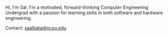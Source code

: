 Hi, I'm Sal. I'm a motivated, forward-thinking Computer Engineering Undergrad with a passion for learning skills in both software and hardware engineering. 

Contact: saalbata@ncsu.edu

